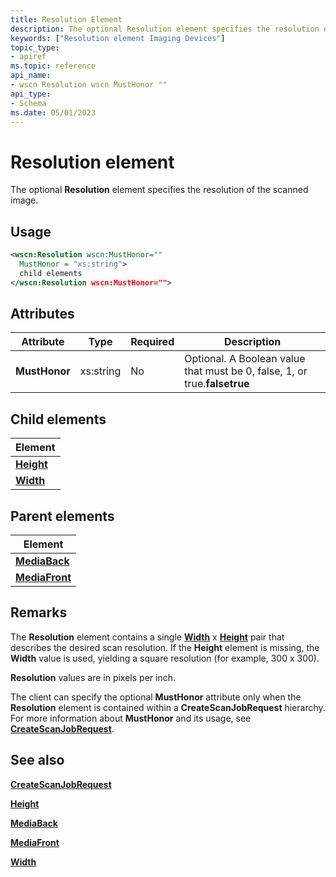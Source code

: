 ```yaml
---
title: Resolution Element
description: The optional Resolution element specifies the resolution of the scanned image.
keywords: ["Resolution element Imaging Devices"]
topic_type:
- apiref
ms.topic: reference
api_name:
- wscn Resolution wscn MustHonor ""
api_type:
- Schema
ms.date: 05/01/2023
---
```


# Resolution element

The optional **Resolution** element specifies the resolution of the scanned image.

## Usage

```xml
<wscn:Resolution wscn:MustHonor=""
  MustHonor = "xs:string">
  child elements
</wscn:Resolution wscn:MustHonor="">
```

## Attributes

| Attribute | Type | Required | Description |
|--|--|--|--|
| **MustHonor** | xs:string | No | Optional. A Boolean value that must be 0, false, 1, or true.**falsetrue** |

## Child elements

| Element |
|--|
| [**Height**](height.md) |
| [**Width**](width.md) |

## Parent elements

| Element |
|--|
| [**MediaBack**](mediaback.md) |
| [**MediaFront**](mediafront.md) |

## Remarks

The **Resolution** element contains a single [**Width**](width.md) x [**Height**](height.md) pair that describes the desired scan resolution. If the **Height** element is missing, the **Width** value is used, yielding a square resolution (for example, 300 x 300).

**Resolution** values are in pixels per inch.

The client can specify the optional **MustHonor** attribute only when the **Resolution** element is contained within a **CreateScanJobRequest** hierarchy. For more information about **MustHonor** and its usage, see [**CreateScanJobRequest**](createscanjobrequest.md).

## See also

[**CreateScanJobRequest**](createscanjobrequest.md)

[**Height**](height.md)

[**MediaBack**](mediaback.md)

[**MediaFront**](mediafront.md)

[**Width**](width.md)
